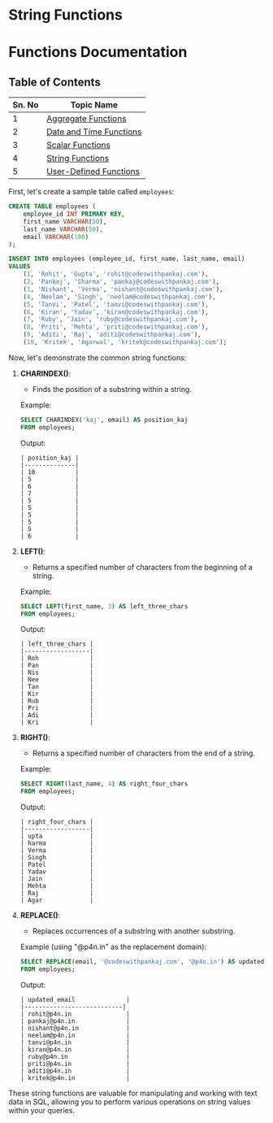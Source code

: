 # String Functions

# Functions Documentation

## Table of Contents
| Sn. No | Topic Name                 |
|--------|----------------------------|
| 1      | [Aggregate Functions](AggregateFunctions.md)     |
| 2      | [Date and Time Functions](Date_TimeFunctions.md)  |
| 3      | [Scalar Functions](ScalarFunctions.md)            |
| 4      | [String Functions](StringFunctions.md)            |
| 5      | [User-Defined Functions](User-DefinedFunctions.md)|

First, let's create a sample table called `employees`:

```sql
CREATE TABLE employees (
    employee_id INT PRIMARY KEY,
    first_name VARCHAR(50),
    last_name VARCHAR(50),
    email VARCHAR(100)
);

INSERT INTO employees (employee_id, first_name, last_name, email)
VALUES
    (1, 'Rohit', 'Gupta', 'rohit@codeswithpankaj.com'),
    (2, 'Pankaj', 'Sharma', 'pankaj@codeswithpankaj.com'),
    (3, 'Nishant', 'Verma', 'nishant@codeswithpankaj.com'),
    (4, 'Neelam', 'Singh', 'neelam@codeswithpankaj.com'),
    (5, 'Tanvi', 'Patel', 'tanvi@codeswithpankaj.com'),
    (6, 'Kiran', 'Yadav', 'kiran@codeswithpankaj.com'),
    (7, 'Ruby', 'Jain', 'ruby@codeswithpankaj.com'),
    (8, 'Priti', 'Mehta', 'priti@codeswithpankaj.com'),
    (9, 'Aditi', 'Raj', 'aditi@codeswithpankaj.com'),
    (10, 'Kritek', 'Agarwal', 'kritek@codeswithpankaj.com');
```

Now, let's demonstrate the common string functions:

1. **CHARINDEX()**:
   - Finds the position of a substring within a string.

   Example:
   ```sql
   SELECT CHARINDEX('kaj', email) AS position_kaj
   FROM employees;
   ```

   Output:
   ```
   | position_kaj |
   |--------------|
   | 10           |
   | 5            |
   | 6            |
   | 7            |
   | 5            |
   | 5            |
   | 5            |
   | 5            |
   | 5            |
   | 6            |
   ```

2. **LEFT()**:
   - Returns a specified number of characters from the beginning of a string.

   Example:
   ```sql
   SELECT LEFT(first_name, 3) AS left_three_chars
   FROM employees;
   ```

   Output:
   ```
   | left_three_chars |
   |------------------|
   | Roh              |
   | Pan              |
   | Nis              |
   | Nee              |
   | Tan              |
   | Kir              |
   | Rub              |
   | Pri              |
   | Adi              |
   | Kri              |
   ```

3. **RIGHT()**:
   - Returns a specified number of characters from the end of a string.

   Example:
   ```sql
   SELECT RIGHT(last_name, 4) AS right_four_chars
   FROM employees;
   ```

   Output:
   ```
   | right_four_chars |
   |------------------|
   | upta             |
   | harma            |
   | Verma            |
   | Singh            |
   | Patel            |
   | Yadav            |
   | Jain             |
   | Mehta            |
   | Raj              |
   | Agar             |
   ```

4. **REPLACE()**:
   - Replaces occurrences of a substring with another substring.

   Example (using "@p4n.in" as the replacement domain):
   ```sql
   SELECT REPLACE(email, '@codeswithpankaj.com', '@p4n.in') AS updated_email
   FROM employees;
   ```

   Output:
   ```
   | updated_email              |
   |---------------------------|
   | rohit@p4n.in               |
   | pankaj@p4n.in              |
   | nishant@p4n.in             |
   | neelam@p4n.in              |
   | tanvi@p4n.in               |
   | kiran@p4n.in               |
   | ruby@p4n.in                |
   | priti@p4n.in               |
   | aditi@p4n.in               |
   | kritek@p4n.in              |
   ```

These string functions are valuable for manipulating and working with text data in SQL, allowing you to perform various operations on string values within your queries.
